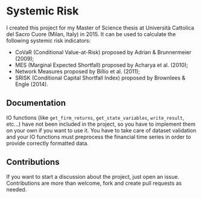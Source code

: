 # Systemic Risk

I created this project for my Master of Science thesis at Università Cattolica del Sacro Cuore (Milan, Italy) in 2015.
It can be used to calculate the following systemic risk indicators:
* CoVaR (Conditional Value-at-Risk) proposed by Adrian & Brunnermeier (2009);
* MES (Marginal Expected Shortfall) proposed by Acharya et al. (2010);
* Network Measures proposed by Billio et al. (2011);
* SRISK (Conditional Capital Shortfall Index) proposed by Brownlees & Engle (2014).

## Documentation

IO functions (like `get_firm_returns`, `get_state_variables`, `write_result`, etc...) have not been included in the project, so you have to implement them on your own if you want to use it. You have to take care of dataset validation and your IO functions must preprocess the financial time series in order to provide correctly formatted data.

## Contributions

If you want to start a discussion about the project, just open an issue.
Contributions are more than welcome, fork and create pull requests as needed.
